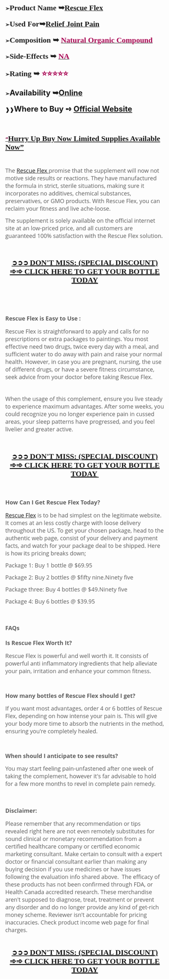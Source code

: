 <h3><span style="color: #212121;"><strong>➢</strong><span style="font-size: large;"><strong><span style="font-family: 'Liberation Serif', serif;"><span style="font-size: x-large;">Product Name ➥</span></span></strong><strong><a class="western" href="https://healthnewsmart24x7.com/rescue-flex-buy/"><span style="font-family: 'Liberation Serif', serif;"><span style="font-size: x-large;">Rescue Flex</span></span></a></strong></span></span></h3>
<h3><span style="color: #212121;"><strong>➢</strong><span style="font-size: large;"><strong><span style="font-family: 'Liberation Serif', serif;"><span style="font-size: x-large;"><strong>Used For</strong></span></span></strong><strong><span style="font-family: 'Liberation Serif', serif;"><span style="font-size: x-large;"><strong>➥</strong></span></span></strong><strong><a class="western" href="https://healthnewsmart24x7.com/rescue-flex-buy/"><span style="font-family: 'Liberation Serif', serif;"><span style="font-size: x-large;"><strong>Relief Joint Pain</strong></span></span></a></strong></span></span></h3>
<h3><span style="color: #212121;"><strong>➢</strong><span style="font-size: large;"><strong><span style="font-family: 'Liberation Serif', serif;"><span style="font-size: x-large;"><strong>Composition ➥ </strong></span></span></strong><strong><a class="western" href="https://healthnewsmart24x7.com/rescue-flex-buy/"><span style="color: #a80053;"><span style="font-family: 'Liberation Serif', serif;"><span style="font-size: x-large;"><strong>Natural Organic Compound</strong></span></span></span></a></strong></span></span></h3>
<h3><span style="color: #212121;"><strong>➢</strong><span style="font-family: 'Liberation Serif', serif;"><span style="font-size: large;"><strong><span style="font-size: x-large;"><strong>Side-Effects ➥ </strong></span></strong><strong><a class="western" href="https://healthnewsmart24x7.com/rescue-flex-buy/"><span style="color: #a80053;"><span style="font-size: x-large;"><strong>NA</strong></span></span></a></strong></span></span></span></h3>
<h3><span style="color: #212121;"><strong>➢</strong><span style="font-family: 'Liberation Serif', serif;"><span style="font-size: large;"><strong><span style="font-size: x-large;"><strong>Rating ➥ </strong></span></strong><strong><span style="color: #a80053;"><span style="font-size: x-large;"><strong>⭐⭐⭐⭐⭐</strong></span></span></strong></span></span></span></h3>
<h3><strong><span style="color: #212121;">➢</span></strong><strong><span style="font-size: x-large;"><strong>Availability ➥</strong></span></strong><strong><a class="western" href="https://healthnewsmart24x7.com/rescue-flex-buy/"><span style="font-size: x-large;"><strong>Online</strong></span></a></strong></h3>
<h3><strong>❱❱<span style="font-size: x-large;"><strong>Where to Buy ➺ <a class="western" href="https://healthnewsmart24x7.com/rescue-flex-buy/">Official Website</a></strong></span></strong></h3>
<h3>&nbsp;</h3>
<h3 align="left"><span style="color: #0563c1;"><a class="western" href="https://healthnewsmart24x7.com/rescue-flex-buy/"><span style="color: #80003f;">&ldquo;</span></a><span style="font-size: x-large;"><a class="western" href="https://healthnewsmart24x7.com/rescue-flex-buy/"><span style="font-family: 'Liberation Serif', serif;"><span lang="en-US"><strong>Hurry Up Buy Now Limited Supplies Available Now&rdquo;</strong></span></span></a></span></span></h3>
<p>&nbsp;</p>
<p><span style="color: #5e5e5e;"><span style="font-family: 'Open Sans', arial, sans-serif;"><span style="font-size: large;">The <a class="western" href="https://www.facebook.com/GetRescueFlex/">Rescue Flex </a>promise that the supplement will now not motive side results or reactions. They have manufactured the formula in strict, sterile situations, making sure it incorporates no additives, chemical substances, preservatives, or GMO products. With Rescue Flex, you can reclaim your fitness and live ache-loose.</span></span></span></p>
<p align="left"><span style="color: #5e5e5e;"><span style="font-family: 'Open Sans', arial, sans-serif;"><span style="font-size: large;">The supplement is solely available on the official internet site at an low-priced price, and all customers are guaranteed 100% satisfaction with the Rescue Flex solution.</span></span></span></p>
<p align="left">&nbsp;</p>
<h2 align="center"><span style="color: #212121;"><u><strong><a class="western" href="https://healthnewsmart24x7.com/rescue-flex-buy/">➲➲➲&nbsp;</a><span style="font-family: 'Liberation Serif', serif;"><span style="font-size: large;"><a class="western" href="https://healthnewsmart24x7.com/rescue-flex-buy/"><span style="font-size: x-large;">DON'T MISS: (SPECIAL DISCOUNT) ➾➾ CLICK HERE TO GET YOUR BOTTLE TODAY</span></a></span></span></strong></u></span></h2>
<p>&nbsp;</p>
<p align="left">&nbsp;</p>
<h2 align="left"><strong><span style="color: #5e5e5e;"><span style="font-family: 'Open Sans', arial, sans-serif;"><span style="font-size: large;"><strong>Rescue Flex is Easy to Use :</strong></span></span></span></strong></h2>
<p align="left"><span style="color: #5e5e5e;"><span style="font-family: 'Open Sans', arial, sans-serif;"><span style="font-size: large;">Rescue Flex is straightforward to apply and calls for no prescriptions or extra packages to paintings. You most effective need two drugs, twice every day with a meal, and sufficient water to do away with pain and raise your normal health. However, in case you are pregnant, nursing, the use of different drugs, or have a severe fitness circumstance, seek advice from your doctor before taking Rescue Flex.</span></span></span></p>
<p align="left">&nbsp;</p>
<p align="left"><span style="color: #5e5e5e;"><span style="font-family: 'Open Sans', arial, sans-serif;"><span style="font-size: large;">When the usage of this complement, ensure you live steady to experience maximum advantages. After some weeks, you could recognize you no longer experience pain in cussed areas, your sleep patterns have progressed, and you feel livelier and greater active.</span></span></span></p>
<p align="left">&nbsp;</p>
<h2 align="center"><span style="color: #212121;"><u><strong><a class="western" href="https://healthnewsmart24x7.com/rescue-flex-buy/">➲➲➲&nbsp;</a><span style="font-family: 'Liberation Serif', serif;"><span style="font-size: large;"><a class="western" href="https://healthnewsmart24x7.com/rescue-flex-buy/"><span style="font-size: x-large;">DON'T MISS: (SPECIAL DISCOUNT) ➾➾ CLICK HERE TO GET YOUR BOTTLE TODAY</span></a>&nbsp;</span></span></strong></u></span></h2>
<p align="left">&nbsp;</p>
<h2 align="left"><strong><span style="color: #5e5e5e;"><span style="font-family: 'Open Sans', arial, sans-serif;"><span style="font-size: large;"><strong>How Can I Get Rescue Flex Today?</strong></span></span></span></strong></h2>
<p align="left"><span style="color: #5e5e5e;"><span style="font-family: 'Open Sans', arial, sans-serif;"><span style="font-size: large;"><a class="western" href="https://www.facebook.com/TryRescueFlex/">Rescue Flex</a> is to be had simplest on the legitimate website. It comes at an less costly charge with loose delivery throughout the US. To get your chosen package, head to the authentic web page, consist of your delivery and payment facts, and watch for your package deal to be shipped. Here is how its pricing breaks down;</span></span></span></p>
<p align="left"><span style="color: #5e5e5e;"><span style="font-family: 'Open Sans', arial, sans-serif;"><span style="font-size: large;">Package 1: Buy 1 bottle @ $69.95</span></span></span></p>
<p align="left"><span style="color: #5e5e5e;"><span style="font-family: 'Open Sans', arial, sans-serif;"><span style="font-size: large;">Package 2: Buy 2 bottles @ $fifty nine.Ninety five</span></span></span></p>
<p align="left"><span style="color: #5e5e5e;"><span style="font-family: 'Open Sans', arial, sans-serif;"><span style="font-size: large;">Package three: Buy 4 bottles @ $49.Ninety five</span></span></span></p>
<p align="left"><span style="color: #5e5e5e;"><span style="font-family: 'Open Sans', arial, sans-serif;"><span style="font-size: large;">Package 4: Buy 6 bottles @ $39.95</span></span></span></p>
<p align="left">&nbsp;</p>
<h2 align="left"><strong><span style="color: #5e5e5e;"><span style="font-family: 'Open Sans', arial, sans-serif;"><span style="font-size: large;"><strong>FAQs</strong></span></span></span></strong></h2>
<h3 align="left"><strong><span style="color: #5e5e5e;"><span style="font-family: 'Open Sans', arial, sans-serif;"><span style="font-size: large;"><strong>Is Rescue Flex Worth It?</strong></span></span></span></strong></h3>
<p align="left"><span style="color: #5e5e5e;"><span style="font-family: 'Open Sans', arial, sans-serif;"><span style="font-size: large;">Rescue Flex is powerful and well worth it. It consists of powerful anti inflammatory ingredients that help alleviate your pain, irritation and enhance your common fitness.</span></span></span></p>
<p align="left">&nbsp;</p>
<h3 align="left"><strong><span style="color: #5e5e5e;"><span style="font-family: 'Open Sans', arial, sans-serif;"><span style="font-size: large;"><strong>How many bottles of Rescue Flex should I get?</strong></span></span></span></strong></h3>
<p align="left"><span style="color: #5e5e5e;"><span style="font-family: 'Open Sans', arial, sans-serif;"><span style="font-size: large;">If you want most advantages, order 4 or 6 bottles of Rescue Flex, depending on how intense your pain is. This will give your body more time to absorb the nutrients in the method, ensuring you're completely healed.</span></span></span></p>
<p align="left">&nbsp;</p>
<h3 align="left"><strong><span style="color: #5e5e5e;"><span style="font-family: 'Open Sans', arial, sans-serif;"><span style="font-size: large;"><strong>When should I anticipate to see results?</strong></span></span></span></strong></h3>
<p align="left"><span style="color: #5e5e5e;"><span style="font-family: 'Open Sans', arial, sans-serif;"><span style="font-size: large;">You may start feeling pain-unfastened after one week of taking the complement, however it's far advisable to hold for a few more months to revel in complete pain remedy.</span></span></span></p>
<p align="left">&nbsp;</p>
<h2 align="left"><strong><span style="color: #5e5e5e;"><span style="font-family: 'Open Sans', arial, sans-serif;"><span style="font-size: large;"><strong>Disclaimer:</strong></span></span></span></strong></h2>
<p align="left"><span style="color: #5e5e5e;"><span style="font-family: 'Open Sans', arial, sans-serif;"><span style="font-size: large;">Please remember that any recommendation or tips revealed right here are not even remotely substitutes for sound clinical or monetary recommendation from a certified healthcare company or certified economic marketing consultant. Make certain to consult with a expert doctor or financial consultant earlier than making any buying decision if you use medicines or have issues following the evaluation info shared above. &nbsp;The efficacy of these products has not been confirmed through FDA, or Health Canada accredited research. These merchandise aren't supposed to diagnose, treat, treatment or prevent any disorder and do no longer provide any kind of get-rich money scheme. Reviewer isn't accountable for pricing inaccuracies. Check product income web page for final charges.</span></span></span><br /> <br /> </p>
<h2 align="center"><span style="color: #212121;"><u><strong><a class="western" href="https://healthnewsmart24x7.com/rescue-flex-buy/">➲➲➲ </a><span style="font-family: 'Liberation Serif', serif;"><span style="font-size: large;"><strong><a class="western" href="https://healthnewsmart24x7.com/rescue-flex-buy/"><span style="font-size: x-large;">DON'T MISS: (SPECIAL DISCOUNT) ➾➾ CLICK HERE TO GET YOUR BOTTLE TODAY</span></a></strong></span></span></strong></u></span></h2>
<p>&nbsp;</p>
<p>&nbsp;</p>
